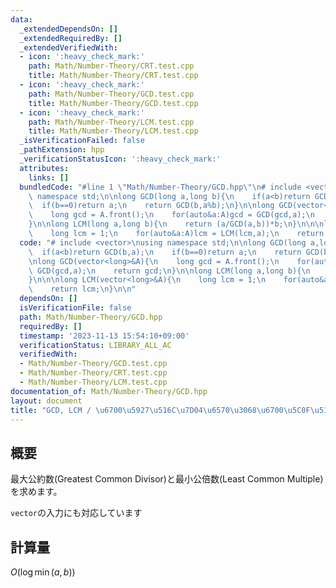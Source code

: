 ```yaml
---
data:
  _extendedDependsOn: []
  _extendedRequiredBy: []
  _extendedVerifiedWith:
  - icon: ':heavy_check_mark:'
    path: Math/Number-Theory/CRT.test.cpp
    title: Math/Number-Theory/CRT.test.cpp
  - icon: ':heavy_check_mark:'
    path: Math/Number-Theory/GCD.test.cpp
    title: Math/Number-Theory/GCD.test.cpp
  - icon: ':heavy_check_mark:'
    path: Math/Number-Theory/LCM.test.cpp
    title: Math/Number-Theory/LCM.test.cpp
  _isVerificationFailed: false
  _pathExtension: hpp
  _verificationStatusIcon: ':heavy_check_mark:'
  attributes:
    links: []
  bundledCode: "#line 1 \"Math/Number-Theory/GCD.hpp\"\n# include <vector>\nusing\
    \ namespace std;\n\nlong GCD(long a,long b){\n    if(a<b)return GCD(b,a);\n  \
    \  if(b==0)return a;\n    return GCD(b,a%b);\n}\n\nlong GCD(vector<long>&A){\n\
    \    long gcd = A.front();\n    for(auto&a:A)gcd = GCD(gcd,a);\n    return gcd;\n\
    }\n\nlong LCM(long a,long b){\n    return (a/GCD(a,b))*b;\n}\n\n\nlong LCM(vector<long>&A){\n\
    \    long lcm = 1;\n    for(auto&a:A)lcm = LCM(lcm,a);\n    return lcm;\n}\n\n"
  code: "# include <vector>\nusing namespace std;\n\nlong GCD(long a,long b){\n  \
    \  if(a<b)return GCD(b,a);\n    if(b==0)return a;\n    return GCD(b,a%b);\n}\n\
    \nlong GCD(vector<long>&A){\n    long gcd = A.front();\n    for(auto&a:A)gcd =\
    \ GCD(gcd,a);\n    return gcd;\n}\n\nlong LCM(long a,long b){\n    return (a/GCD(a,b))*b;\n\
    }\n\n\nlong LCM(vector<long>&A){\n    long lcm = 1;\n    for(auto&a:A)lcm = LCM(lcm,a);\n\
    \    return lcm;\n}\n\n"
  dependsOn: []
  isVerificationFile: false
  path: Math/Number-Theory/GCD.hpp
  requiredBy: []
  timestamp: '2023-11-13 15:54:10+09:00'
  verificationStatus: LIBRARY_ALL_AC
  verifiedWith:
  - Math/Number-Theory/GCD.test.cpp
  - Math/Number-Theory/CRT.test.cpp
  - Math/Number-Theory/LCM.test.cpp
documentation_of: Math/Number-Theory/GCD.hpp
layout: document
title: "GCD, LCM / \u6700\u5927\u516C\u7D04\u6570\u3068\u6700\u5C0F\u516C\u500D\u6570"
---
```


## 概要
最大公約数(Greatest Common Divisor)と最小公倍数(Least Common Multiple)を求めます。

`vector`の入力にも対応しています

## 計算量
$O(\log \min(a,b))$


